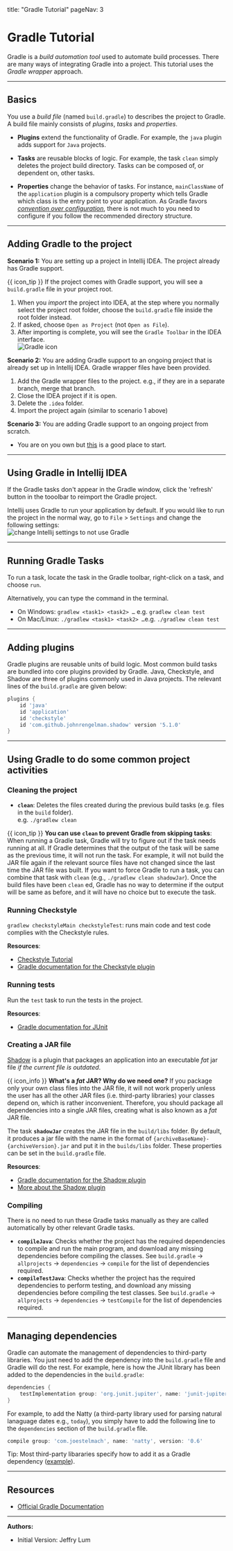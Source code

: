 <frontmatter>
  title: "Gradle Tutorial"
  pageNav: 3
</frontmatter>

# Gradle Tutorial

Gradle is a _build automation tool_ used to automate build processes. There are many ways of integrating Gradle into a project. This tutorial uses the _Gradle wrapper_ approach.

---------------------------------------------------------------------------------------------------------

## Basics

You use a _build file_ (named `build.gradle`) to describes the project to Gradle. A build file mainly consists of _plugins_, _tasks_ and _properties_. 

* **Plugins** extend the functionality of Gradle. For example, the `java` plugin adds support for `Java` projects.

* **Tasks** are reusable blocks of logic. For example, the task `clean` simply deletes the project build directory. 
Tasks can be composed of, or dependent on, other tasks. 

* **Properties** change the behavior of tasks. For instance, `mainClassName` of the `application` plugin is a compulsory property which tells Gradle which class is the entry point to your application. As Gradle favors [_convention over configuration_](https://en.wikipedia.org/wiki/Convention_over_configuration), there is not much to you need to configure if you follow the recommended directory structure.

---------------------------------------------------------------------------------------------------------

## Adding Gradle to the project

****Scenario 1:**** You are setting up a project in Intellij IDEA. The project already has Gradle support.

<div class="ml-3">

{{ icon_tip }} If the project comes with Gradle support, you will see a `build.gradle` file in your project root.
</div>

1. When you _import_ the project into IDEA, at the step where you normally select the project root folder, choose the `build.gradle` file inside the root folder instead.
1. If asked, choose `Open as Project` (not `Open as File`).
1. After importing is complete, you will see the `Gradle Toolbar` in the IDEA interface.<br>
   ![Gradle icon](assets/GradleIcon.png)

****Scenario 2:**** You are adding Gradle support to an ongoing project that is already set up in Intellij IDEA. Gradle wrapper files have been provided.

1. Add the Gradle wrapper files to the project. e.g., if they are in a separate branch, merge that branch.
1. Close the IDEA project if it is open.
1. Delete the `.idea` folder.
1. Import the project again (similar to scenario 1 above)

****Scenario 3:**** You are adding Gradle support to an ongoing project from scratch.

* You are on you own but [this](https://docs.gradle.org/current/userguide/gradle_wrapper.html) is a good place to start.

---------------------------------------------------------------------------------------------------------

## Using Gradle in Intellij IDEA


If the Gradle tasks don't appear in the Gradle window, click the 'refresh' button in the tooolbar to reimport the Gradle project.

Intellij uses Gradle to run your application by default. If you would like to run the project in the normal way, go to `File` > `Settings` and change the following settings:<br>
![change Intellij settings to not use Gradle](assets/intellijRunUsingGradle.png)
 
---------------------------------------------------------------------------------------------------------

## Running Gradle Tasks

To run a task, locate the task in the Gradle toolbar, right-click on a task, and choose `run`.

Alternatively, you can type the command in the terminal.

* On Windows: `gradlew <task1> <task2> …`​ e.g. `gradlew clean test`
* On Mac/Linux: `./gradlew <task1> <task2> …`​ e.g. `./gradlew clean test`

---------------------------------------------------------------------------------------------------------

## Adding plugins

Gradle plugins are reusable units of build logic. Most common build tasks are bundled into core plugins provided by Gradle. Java, Checkstyle, and Shadow are three of plugins commonly used in Java projects.
The relevant lines of the `build.gradle` are given below:

```groovy {highlight-lines="2-5", heading="build.gradle"}
plugins {
    id 'java'
    id 'application'
    id 'checkstyle'
    id 'com.github.johnrengelman.shadow' version '5.1.0'
}
```

---------------------------------------------------------------------------------------------------------

## Using Gradle to do some common project activities

### Cleaning the project

* **`clean`**: Deletes the files created during the previous build tasks (e.g. files in the `build` folder).<br>
  e.g. `./gradlew clean`

<box>

{{ icon_tip }} **You can use `clean` to prevent Gradle from skipping tasks**: When running a Gradle task, Gradle will try to figure out if the task needs running at all. If Gradle determines that the output of the task will be same as the previous time, it will not run the task. For example, it will not build the JAR file again if the relevant source files have not changed since the last time the JAR file was built. If you want to force Gradle to run a task, you can combine that task with `clean` (e.g., `./gradlew clean shadowJar`). Once the build files have been `clean` ed, Gradle has no way to determine if the output will be same as before, and it will have no choice but to execute the task.

</box>

### Running Checkstyle

`gradlew checkstyleMain checkstyleTest`: runs main code and test code complies with the Checkstyle rules. <br>

**Resources**:
* [Checkstyle Tutorial](checkstyleTutorial.html)
* [Gradle documentation for the Checkstyle plugin](https://docs.gradle.org/current/userguide/checkstyle_plugin.html)


### Running tests

Run the `test` task to run the tests in the project.


**Resources**:
* [Gradle documentation for JUnit](https://docs.gradle.org/current/userguide/java_testing.html#using_junit5)


### Creating a JAR file

[Shadow](https://github.com/johnrengelman/shadow) is a plugin that packages an application into an executable _fat_ jar file _if the current file is outdated_.

<box>

{{ icon_info }} **What's a _fat_ JAR? Why do we need one?** If you package only your own class files into the JAR file, it will not work properly unless the user has all the other JAR files (i.e. third-party libraries) your classes depend on, which is rather inconvenient. Therefore, you should package all dependencies into a single JAR files, creating what is also known as a _fat_ JAR file.
</box>

The task **`shadowJar`** creates the JAR file in the `build/libs` folder. By default, it produces a jar file with the name in the format of `{archiveBaseName}-{archiveVersion}.jar` and put it in the `builds/libs` folder. These properties can be set in the `build.gradle` file.

**Resources**:
* [Gradle documentation for the Shadow plugin](https://plugins.gradle.org/plugin/com.github.johnrengelman.shadow)
* [More about the Shadow plugin](https://imperceptiblethoughts.com/shadow/introduction/)


### Compiling

There is no need to run these Gradle tasks manually as they are called automatically by other relevant Gradle tasks.

* **`compileJava`**: Checks whether the project has the required dependencies to compile and run the main program, and download any missing dependencies before compiling the classes. See `build.gradle` → `allprojects` → `dependencies` → `compile` for the list of dependencies required.
* **`compileTestJava`**: Checks whether the project has the required dependencies to perform testing, and download any missing dependencies before compiling the test classes. See `build.gradle` → `allprojects` → `dependencies` → `testCompile` for the list of dependencies required.

---------------------------------------------------------------------------------------------------------

## Managing dependencies

Gradle can automate the management of dependencies to third-party libraries. You just need to add the dependency into the `build.gradle` file and Gradle will do the rest. For example, here is how the JUnit library has been added to the dependencies in the `build.gradle`:
```groovy
dependencies {
    testImplementation group: 'org.junit.jupiter', name: 'junit-jupiter-api', version: '5.5.0'
}
```

For example, to add the Natty (a third-party library used for parsing natural lanaguage dates e.g., `today`), you simply have to add the following line to the `dependencies` section of the `build.gradle` file.
```groovy
compile group: 'com.joestelmach', name: 'natty', version: '0.6'
```

Tip: Most third-party libararies specify how to add it as a Gradle dependency ([example](https://mvnrepository.com/artifact/com.joestelmach/natty/0.6)).

---------------------------------------------------------------------------------------------------------

## Resources

* [Official Gradle Documentation](https://docs.gradle.org/current/userguide/userguide.html)

----------------------------------------------------------------------------------------
**Authors:**
* Initial Version: Jeffry Lum
